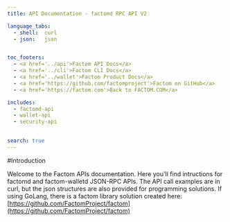```yaml
---
title: API Documentation - factomd RPC API V2

language_tabs:
  - shell:  curl
  - json:   json


toc_footers:
  - <a href='../api'>Factom API Docs</a>
  - <a href='../cli'>Factom CLI Docs</a>
  - <a href='../wallet'>Factom Product Docs</a>
  - <a href='https://github.com/factomproject'>Factom on GitHub</a>
  - <a href='https://factom.com'>Back to FACTOM.COM</a>

includes:
  - factomd-api
  - wallet-api
  - security-api
  

search: true
---
```


#Introduction

Welcome to the Factom APIs documentation. Here you'll find intructions for factomd and factom-walletd JSON-RPC APIs.
The API call examples are in curl, but the json structures are also provided for programming solutions. If using GoLang, there is a factom library solution created here: [https://github.com/FactomProject/factom](https://github.com/FactomProject/factom)
